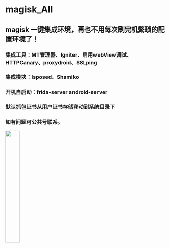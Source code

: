 # magisk_All
## magisk 一键集成环境，再也不用每次刷完机繁琐的配置环境了！
### 集成工具：MT管理器、Igniter、启用webView调试、HTTPCanary、proxydroid、SSLping
### 集成模块：lsposed、Shamiko
### 开机自启动：frida-server  android-server
### 默认抓包证书从用户证书存储移动到系统目录下





### 如有问题可公共号联系。
<img src="https://user-images.githubusercontent.com/86091961/177304132-08c79c02-06eb-4d6a-80fe-56846399be3d.jpg" width=30%   />




